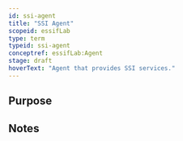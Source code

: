 ```yaml
---
id: ssi-agent
title: "SSI Agent"
scopeid: essifLab
type: term
typeid: ssi-agent
conceptref: essifLab:Agent
stage: draft
hoverText: "Agent that provides SSI services."
---
```


## Purpose
<!--State the purpose(s) for which it is necessary (or at least: desirable) to define <New Term>.-->


## Notes
<!--Usually, the meaning of a term will not be _exactly_ the same as that of the concept to which it refers. Often, there are slight differences in meaning, or the term may emphasize specific characteristics of the concept, so as to accommodate specific needs of the scope in which it is defined. Please describe such deviations/emphasized characteristics in this section, and which needs that helps accommodate.-->

